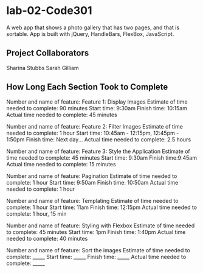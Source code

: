 # lab-02-Code301
A web app that shows a photo gallery that has two pages, and that is sortable. App is built with jQuery, HandleBars, FlexBox, JavaScript.

## Project Collaborators
Sharina Stubbs
Sarah Gilliam

## How Long Each Section Took to Complete
Number and name of feature: Feature 1: Display Images
Estimate of time needed to complete: 90 minutes
Start time: 9:30am
Finish time: 10:15am
Actual time needed to complete: 45 minutes

Number and name of feature: Feature 2: Filter Images
Estimate of time needed to complete: 1 hour
Start time: 10:45am - 12:15pm, 12:45pm - 1:50pm
Finish time: Next day...
Actual time needed to complete: 2.5 hours

Number and name of feature: Feature 3: Style the Application
Estimate of time needed to complete: 45 minutes
Start time: 9:30am
Finish time:9:45am
Actual time needed to complete: 15 minutes

Number and name of feature: Pagination
Estimate of time needed to complete: 1 hour
Start time: 9:50am
Finish time: 10:50am
Actual time needed to complete: 1 hour

Number and name of feature: Templating
Estimate of time needed to complete: 1 hour
Start time: 11am
Finish time: 12:15pm
Actual time needed to complete: 1 hour, 15 min

Number and name of feature: Styling with Flexbox
Estimate of time needed to complete: 45 minutes
Start time: 1pm
Finish time: 1:40pm
Actual time needed to complete: 40 minutes

Number and name of feature: Sort the images
Estimate of time needed to complete: _____
Start time: _____
Finish time: _____
Actual time needed to complete: _____